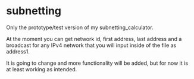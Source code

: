 # subnetting

Only the prototype/test version of my subnetting_calculator.

At the moment you can get network id, first address, last address and a broadcast
for any IPv4 network that you will input inside of the file as address1.

It is going to change and more functionality will be added, but for now it is at 
least working as intended.


